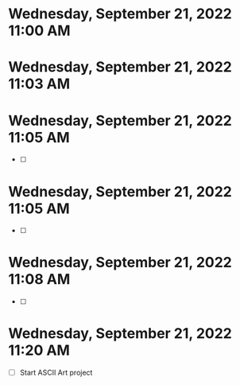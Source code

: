 # Wednesday, September 21, 2022 11:00 AM
# Wednesday, September 21, 2022 11:03 AM
# Wednesday, September 21, 2022 11:05 AM
- [ ]
# Wednesday, September 21, 2022 11:05 AM
- [ ]
# Wednesday, September 21, 2022 11:08 AM
- [ ]
# Wednesday, September 21, 2022 11:20 AM
- [ ] Start ASCII Art project
